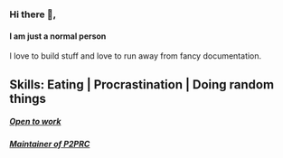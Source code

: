 ### Hi there 👋,
#### I am just a normal person
I love to build stuff and love to run away from fancy documentation. 

Skills: Eating | Procrastination | Doing random things 
----

##### [Open to work](https://akilan.io/generalposts/opentowork/)
##### [Maintainer of P2PRC](https://github.com/Akilan1999/p2p-rendering-computation)
